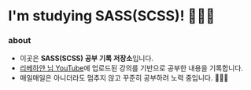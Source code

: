 # I'm studying SASS(SCSS)! 👩🏻‍💻

### about
- 이곳은 **SASS(SCSS) 공부 기록 저장소**입니다.
- [리베하얀 님 YouTube](https://www.youtube.com/user/rebehayan)에 업로드된 강의를 기반으로 공부한 내용을 기록합니다.
- 매일매일은 아니더라도 멈추지 않고 꾸준히 공부하려 노력 중입니다. 🧘🏻‍♀️
